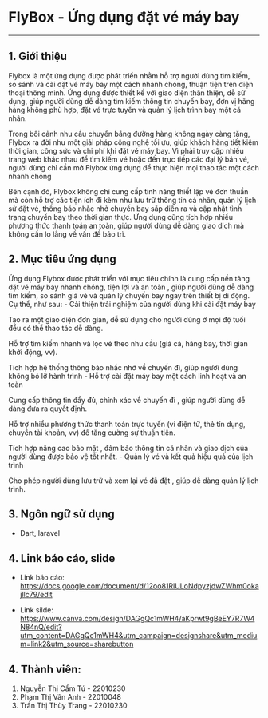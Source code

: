 # FlyBox - Ứng dụng đặt vé máy bay
_________________________
## 1. Giới thiệu
Flybox là một ứng dụng được phát triển nhằm hỗ trợ người dùng tìm kiếm, so sánh và cài đặt vé máy bay một cách nhanh chóng, thuận tiện trên điện thoại thông minh. Ứng dụng được thiết kế với giao diện thân thiện, dễ sử dụng, giúp người dùng dễ dàng tìm kiếm thông tin chuyến bay, đơn vị hãng hàng không phù hợp, đặt vé trực tuyến và quản lý lịch trình bay một cá nhân.

Trong bối cảnh nhu cầu chuyển bằng đường hàng không ngày càng tăng, Flybox ra đời như một giải pháp công nghệ tối ưu, giúp khách hàng tiết kiệm thời gian, công sức và chi phí khi đặt vé máy bay. Vì phải truy cập nhiều trang web khác nhau để tìm kiếm vé hoặc đến trực tiếp các đại lý bán vé, người dùng chỉ cần mở Flybox ứng dụng để thực hiện mọi thao tác một cách nhanh chóng

Bên cạnh đó, Flybox không chỉ cung cấp tính năng thiết lập vé đơn thuần mà còn hỗ trợ các tiện ích đi kèm như lưu trữ thông tin cá nhân, quản lý lịch sử đặt vé, thông báo nhắc nhở chuyến bay sắp diễn ra và cập nhật tình trạng chuyến bay theo thời gian thực. Ứng dụng cũng tích hợp nhiều phương thức thanh toán an toàn, giúp người dùng dễ dàng giao dịch mà không cần lo lắng về vấn đề bảo trì.

## 2. Mục tiêu ứng dụng
Ứng dụng Flybox được phát triển với mục tiêu chính là cung cấp nền tảng đặt vé máy bay nhanh chóng, tiện lợi và an toàn , giúp người dùng dễ dàng tìm kiếm, so sánh giá vé và quản lý chuyến bay ngay trên thiết bị di động. Cụ thể, như sau:
        - Cải thiện trải nghiệm của người dùng khi cài đặt máy bay

Tạo ra một giao diện đơn giản, dễ sử dụng cho người dùng ở mọi độ tuổi đều có thể thao tác dễ dàng.

Hỗ trợ tìm kiếm nhanh và lọc vé theo nhu cầu (giá cả, hãng bay, thời gian khởi động, vv).

Tích hợp hệ thống thông báo nhắc nhở về chuyến đi, giúp người dùng không bỏ lỡ hành trình
        - Hỗ trợ cài đặt máy bay một cách linh hoạt và an toàn

Cung cấp thông tin đầy đủ, chính xác về chuyến đi , giúp người dùng dễ dàng đưa ra quyết định.

Hỗ trợ nhiều phương thức thanh toán trực tuyến (ví điện tử, thẻ tín dụng, chuyển tài khoản, vv) để tăng cường sự thuận tiện.

Tích hợp nâng cao bảo mật , đảm bảo thông tin cá nhân và giao dịch của người dùng được bảo vệ tốt nhất.
        - Quản lý vé và kết quả hiệu quả của lịch trình

Cho phép người dùng lưu trữ và xem lại vé đã đặt , giúp dễ dàng quản lý lịch trình.

## 3. Ngôn ngữ sử dụng
- Dart, laravel
## 4. Link báo cáo, slide
- Link báo cáo: https://docs.google.com/document/d/12oo81RlULoNdpyzjdwZWhm0okajllc79/edit

- Link silde: https://www.canva.com/design/DAGgQc1mWH4/aKprwt9gBeEY7R7W4N84nQ/edit?utm_content=DAGgQc1mWH4&utm_campaign=designshare&utm_medium=link2&utm_source=sharebutton
## 4. Thành viên: 
1. Nguyễn Thị Cẩm Tú - 22010230
2. Phạm Thị Vân Anh - 22010048
3. Trần Thị Thùy Trang - 22010230

